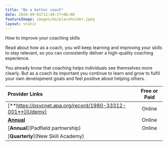 ```yaml
---
title: "Be a better coach"
date: 2020-09-01T12:49:27+06:00
featureImage: images/ma/placeholder.jpeg
layout: static
---
```


How to improve your coaching skills

Read about how as a coach, you will keep learning and improving your skills to stay relevant, so you can consistently deliver a high-quality coaching experience.

You already know that coaching helps individuals see themselves more clearly. But as a coach its important you continue to learn and grow to fulfil your own development goals and feel positive about helping others.

| Provider Links      | Free or Paid  |  
| :-----------          | :--------------:      |  
| [**https://psycnet.apa.org/record/1980-33312-001**](Udemy) | Online | 
| [**Annual**](Thinkific) | Online | 
| [**Annual**](Padfield partnership) | Online | 
| [**Quarterly**](New Skill Academy) |  | 
  

<br/><br/>






